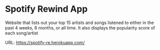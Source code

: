 # Spotify Rewind App
Website that lists out your top 15 artists and songs listened to either in the past 4 weeks, 6 months, or all time. It also displays the popularity score of each song/artist


URL: https://spotify-re.herokuapp.com/
